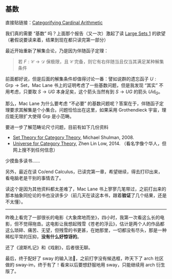 ## 基数

直接贴链接：[Categorifying Cardinal Arithmetic](https://math.jhu.edu/~eriehl/arithmetic.pdf)

我们真的需要 “基数” 吗？上面那个报告（又一次）激起了读 [Large Sets 1](https://golem.ph.utexas.edu/category/2021/06/large_sets_1.html) 的欲望（暑假说要读来着，结果到现在都只读完第一部分）

最近开始重新了解集合论，乃是因为伴随函子定理：

> 若 $F : \mathcal{C} \to \mathcal{D}$ 保极限，且 $\mathcal{C}$ 完备，则它有右伴随当且仅当其满足某种解集条件

前面都好说，但是后面的解集条件却值得讨论一番：譬如说群的遗忘函子 $U : {\text{Grp}} \to \text{Set}$，Mac Lane 书上的证明考虑了一些基数问题，但是我发现 “其实” 不用考虑，只要取 $S \to UG$ 本身足矣，这个箭头当然有到 $S \to UG$ 的箭头 $U \text{id}_G$。

那么，Mac Lane 为什么要考虑 “不必要” 的基数问题呢？答案在于，伴随函子定理要求其解集是个小集合。问题恰恰出在这里，如果采用 Grothendieck 宇宙，理应能无限扩大使得 $\text{Grp}$ 是小范畴。

要进一步了解范畴论尺寸问题，目前有如下几份资料

- [Set Theory for Category Theory](https://arxiv.org/pdf/0810.1279), Michael Shulman, 2008.
- [Universe for Category Theory](https://arxiv.org/abs/1304.5227), Zhen Lin Low, 2014. （看名字像个华人，但网上搜不到任何信息）

少摸鱼多读书……

另外，最近在读 Co/end Calculus，已读完第一章，希望继续，得去打印出来，看电脑老是干别的事情去了。

读这个是因为其他资料都太~~差~~难了，Mac Lane 书上寥寥几笔带过，之前打出来的那本抽象同伦论的书也没讲多少（前几天在读这本书，跟着**验证**了几个结果，还是不太懂）。

---

昨晚上看完了一部很长的电影《大象席地而坐》，四小时，我第一次看这么长的电影，但不觉得拖沓。这电影让我想起残雪《苍老的浮云》，估计是两个人的作品都这么琐碎、痛苦、无望，但残雪的书更甚，在她那里，一切都没有尽头，那是一种稀松平常的压抑，**没有什么好惊讶的**。

还了《波斯札记》和《戏剧》，后者很无聊。

最后，终于配好了 sway 的输入法🤣，之前打字没有候选框，昨天下了 arch 社区做的 sway-im，终于有了！看来以后要想舒服地用 sway，只能继续用 arch 衍生版了。
